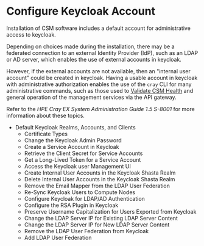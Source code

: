 # Configure Keycloak Account

Installation of CSM software includes a default account for administrative access to keycloak.

Depending on choices made during the installation, there may be a federated connection to
an external Identity Provider (IdP), such as an LDAP or AD server, which enables the use
of external accounts in keycloak.

However, if the external accounts are not available, then an "internal user account" could be 
created in keycloak.  Having a usable account in keycloak with administrative authorization
enables the use of the `cray` CLI for many administrative commands, such as those used to
[Validate CSM Health](validate_csm_health.md) and general operation of the management services
via the API gateway.

Refer to the _HPE Cray EX System Administration Guide 1.5 S-8001_ for more information about these topics.

   * Default Keycloak Realms, Accounts, and Clients
      * Certificate Types
      * Change the Keycloak Admin Password
      * Create a Service Account in Keycloak
      * Retrieve the Client Secret for Service Accounts
      * Get a Long-Lived Token for a Service Account
      * Access the Keycloak user Management UI
      * Create Internal User Accounts in the Keycloak Shasta Realm
      * Delete Internal User Accounts in the Keycloak Shasta Realm
      * Remove the Email Mapper from the LDAP User Federation
      * Re-Sync Keycloak Users to Compute Nodes
      * Configure Keycloak for LDAP/AD Authentication
      * Configure the RSA Plugin in Keycloak
      * Preserve Username Capitalization for Users Exported from Keycloak
      * Change the LDAP Server IP for Existing LDAP Server Content
      * Change the LDAP Server IP for New LDAP Server Content
      * Remove the LDAP User Federation from Keycloak
      * Add LDAP User Federation
